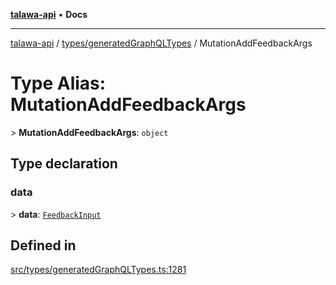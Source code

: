 [**talawa-api**](../../../README.md) • **Docs**

***

[talawa-api](../../../modules.md) / [types/generatedGraphQLTypes](../README.md) / MutationAddFeedbackArgs

# Type Alias: MutationAddFeedbackArgs

\> **MutationAddFeedbackArgs**: `object`

## Type declaration

### data

\> **data**: [`FeedbackInput`](FeedbackInput.md)

## Defined in

[src/types/generatedGraphQLTypes.ts:1281](https://github.com/PalisadoesFoundation/talawa-api/blob/7fc9f13527dc6ead651f268e58527dcc279b95bc/src/types/generatedGraphQLTypes.ts#L1281)
